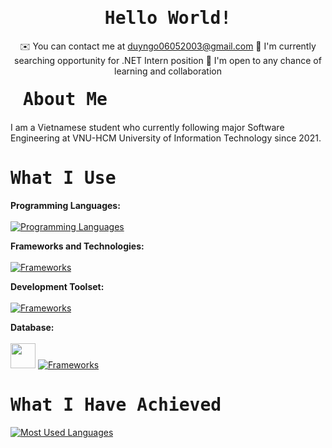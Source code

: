         
<h1 align='center'><samp><strong>Hello World!</strong></samp></h1>

<div align='center'>
  
  ✉️  You can contact me at duyngo06052003@gmail.com
  🚀  I'm currently searching opportunity for .NET Intern position 
  🤝  I'm open to any chance of learning and collaboration
</div>

<h1 align='left' style='margin: 20px;' ><samp><strong>About Me</strong></samp></h1>
I am a Vietnamese student who currently following major Software Engineering at VNU-HCM University of Information Technology since 2021.
<p align='left'>

</p>

<h1 align='left'><samp><strong>What I Use</strong></samp></h1>

**Programming Languages:** <br><br>
[![Programming Languages](https://skillicons.dev/icons?i=cs,cpp,js,html,css)](https://github.com/duyngo0605)

**Frameworks and Technologies:**<br><br>
[![Frameworks](https://skillicons.dev/icons?i=dotnet,nodejs,reactjs)](https://github.com/duyngo0605)

**Development Toolset:**<br><br>
[![Frameworks](https://skillicons.dev/icons?i=visualstudio,vscode,github)](https://github.com/duyngo0605)

**Database:**<br><br>
<img src="https://iconduck.com/icons/2636/sql-database-generic" width="40px">
[![Frameworks](https://skillicons.dev/icons?i=sql,mongodb)](https://github.com/duyngo0605)

<h1 align='left'><samp><strong>What I Have Achieved</strong></samp></h1>

<a href="#">![Most Used Languages](https://github-readme-stats.vercel.app/api/top-langs/?username=duyngo0605&layout=compact&theme=holi&count_private=true&hide_border=true)</a>

